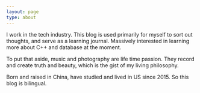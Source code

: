 ```yaml
---
layout: page
type: about
---
```


I work in the tech industry. This blog is used primarily for myself to sort out thoughts, and serve as a learning journal. Massively interested in learning more about C++ and database at the moment.

To put that aside, music and photography are life time passion. They record and create truth and beauty, which is the gist of my living philosophy.

Born and raised in China, have studied and lived in US since 2015. So this blog is bilingual.